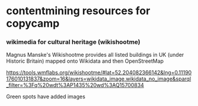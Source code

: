 # contentmining resources for copycamp

### wikimedia for cultural heritage (wikishootme)

Magnus Manske's Wikishootme provides all listed buildings in UK (under Historic Britain) mapped onto Wikidata and then OpenStreetMap

https://tools.wmflabs.org/wikishootme/#lat=52.204082366142&lng=0.11190176010131837&zoom=16&layers=wikidata_image,wikidata_no_image&sparql_filter=%3Fq%20wdt%3AP1435%20wd%3AQ15700834

Green spots have added images


